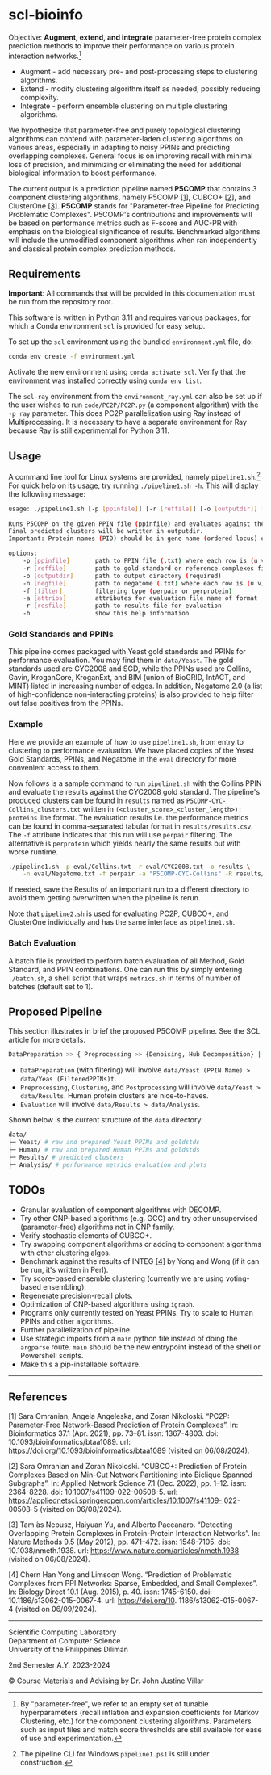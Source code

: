 # scl-bioinfo

Objective: **Augment, extend, and integrate** parameter-free protein complex prediction methods to improve their performance on various protein interaction networks.[^1]

[^1]: By "parameter-free", we refer to an empty set of tunable hyperparameters (recall inflation and expansion coefficients for Markov Clustering, etc.) for the component clustering algorithms. Parameters such as input files and match score thresholds are still available for ease of use and experimentation.

* Augment - add necessary pre- and post-processing steps to clustering algorithms.
* Extend - modify clustering algorithm itself as needed, possibly reducing complexity.
* Integrate - perform ensemble clustering on multiple clustering algorithms.

We hypothesize that parameter-free and purely topological clustering algorithms can contend with parameter-laden clustering algorithms on various areas, especially in adapting to noisy PPINs and predicting overlapping complexes. General focus is on improving recall with minimal loss of precision, and minimizing or eliminating the need for additional biological information to boost performance.

The current output is a prediction pipeline named **P5COMP** that contains 3 component clustering algorithms, namely P5COMP [[1]](#1), CUBCO+ [[2]](#2), and ClusterOne [[3]](#3). **P5COMP** stands for "Parameter-free Pipeline for Predicting Problematic Complexes". P5COMP's contributions and improvements will be based on performance metrics such as F-score and AUC-PR with emphasis on the biological significance of results. Benchmarked algorithms will include the unmodified component algorithms when ran independently and classical protein complex prediction methods.

## Requirements

**Important**: All commands that will be provided in this documentation must be run from the repository root.

This software is written in Python 3.11 and requires various packages, for which a Conda environment `scl` is provided for easy setup.

To set up the `scl` environment using the bundled `environment.yml` file, do:

```sh
conda env create -f environment.yml
```

Activate the new environment using `conda activate scl`. Verify that the environment was installed correctly using `conda env list`.

The `scl-ray` environment from the `environment_ray.yml` can also be set up if the user wishes to run `code/PC2P/PC2P.py` (a component algorithm) with the `-p ray` parameter. This does PC2P parallelization using Ray instead of Multiprocessing. It is necessary to have a separate environment for Ray because Ray is still experimental for Python 3.11.

## Usage

A command line tool for Linux systems are provided, namely `pipeline1.sh`.[^2] For quick help on its usage, try running `./pipeline1.sh -h`. This will display the following message:

[^2]: The pipeline CLI for Windows `pipeline1.ps1` is still under construction.

```sh
usage: ./pipeline1.sh [-p [ppinfile]] [-r [reffile]] [-o [outputdir]] [-n [negfile]] [-f [filter]] [-h]
    
Runs P5COMP on the given PPIN file (ppinfile) and evaluates against the given gold standard (reffile).
Final predicted clusters will be written in outputdir.
Important: Protein names (PID) should be in gene name (ordered locus) or KEGG format (ex. YLR075W) to match gold standards.

options:
    -p [ppinfile]       path to PPIN file (.txt) where each row is (u v w) (required)
    -r [reffile]        path to gold standard or reference complexes file (.txt) (required)
    -o [outputdir]      path to output directory (required)
    -n [negfile]        path to negatome (.txt) where each row is (u v) (optional)
    -f [filter]         filtering type (perpair or perprotein)
    -a [attribs]        attributes for evaluation file name of format 'algo-goldstd-ppin', ex: P5COMP-CYC-Collins
    -r [resfile]        path to results file for evaluation
    -h                  show this help information

```

### Gold Standards and PPINs

This pipeline comes packaged with Yeast gold standards and PPINs for performance evaluation. You may find them in `data/Yeast`. The gold standards used are CYC2008 and SGD, while the PPINs used are Collins, Gavin, KroganCore, KroganExt, and BIM (union of BioGRID, IntACT, and MINT) listed in increasing number of edges. In addition, Negatome 2.0 (a list of high-confidence non-interacting proteins) is also provided to help filter out false positives from the PPINs.

### Example

Here we provide an example of how to use `pipeline1.sh`, from entry to clustering to performance evaluation. We have placed copies of the Yeast Gold Standards, PPINs, and Negatome in the `eval` directory for more convenient access to them.

Now follows is a sample command to run `pipeline1.sh` with the Collins PPIN and evaluate the results against the CYC2008 gold standard. The pipeline's produced clusters can be found in `results` named as `P5COMP-CYC-Collins_clusters.txt` written in `(<cluster_score>_<cluster_length>): proteins` line format. The evaluation results i.e. the performance metrics can be found in comma-separated tabular format in `results/results.csv`. The `-f` attribute indicates that this run will use `perpair` filtering. The alternative is `perprotein` which yields nearly the same results but with worse runtime.

```sh
./pipeline1.sh -p eval/Collins.txt -r eval/CYC2008.txt -o results \
    -n eval/Negatome.txt -f perpair -a "P5COMP-CYC-Collins" -R results/results.csv
```

If needed, save the Results of an important run to a different directory to avoid them getting overwritten when the pipeline is rerun.

Note that `pipeline2.sh` is used for evaluating PC2P, CUBCO+, and ClusterOne individually and has the same interface as `pipeline1.sh`.

### Batch Evaluation

A batch file is provided to perform batch evaluation of all Method, Gold Standard, and PPIN combinations. One can run this by simply entering `./batch.sh`, a shell script that wraps `metrics.sh` in terms of number of batches (default set to 1).

## Proposed Pipeline

This section illustrates in brief the proposed P5COMP pipeline. See the SCL article for more details.

```sh
DataPreparation >> { Preprocessing >> {Denoising, Hub Decomposition} | Clustering >> {PC2P, CUBCO+, ClusterOne} | Postprocessing >> {Return Hub Proteins, Ensemble Clustering} } >> Evaluation
```

* `DataPreparation` (with filtering) will involve `data/Yeast (PPIN Name) > data/Yeas (FilteredPPINs)t`.
* `Preprocessing`, `Clustering`, and `Postprocessing` will involve `data/Yeast > data/Results`. Human protein clusters are nice-to-haves.
* `Evaluation` will involve `data/Results > data/Analysis`.

Shown below is the current structure of the `data` directory:

```sh
data/
├─ Yeast/ # raw and prepared Yeast PPINs and goldstds
├─ Human/ # raw and prepared Human PPINs and goldstds
├─ Results/ # predicted clusters
├─ Analysis/ # performance metrics evaluation and plots
```

## TODOs

* Granular evaluation of component algorithms with DECOMP.
* Try other CNP-based algorithms (e.g. GCC) and try other unsupervised (parameter-free) algorithms not in CNP family.
* Verify stochastic elements of CUBCO+.
* Try swapping component algorithms or adding to component algorithms with other clustering algos.
* Benchmark against the results of INTEG [[4]](#4) by Yong and Wong (if it can be run, it's written in Perl).
* Try score-based ensemble clustering (currently we are using voting-based ensembling).
* Regenerate precision-recall plots.
* Optimization of CNP-based algorithms using `igraph`.
* Programs only currently tested on Yeast PPINs. Try to scale to Human PPINs and other algorithms.
* Further parallelization of pipeline.
* Use strategic imports from a `main` python file instead of doing the `argparse` route. `main` should be the new entrypoint instead of the shell or Powershell scripts.
* Make this a pip-installable software.

---

## References

<a id="1">[1]</a> 
Sara Omranian, Angela Angeleska, and Zoran Nikoloski. “PC2P: Parameter-Free Network-Based Prediction of Protein Complexes”. In: Bioinformatics 37.1 (Apr. 2021), pp. 73–81. issn: 1367-4803. doi: 10.1093/bioinformatics/btaa1089. url: https://doi.org/10.1093/bioinformatics/btaa1089 (visited on 06/08/2024).

<a id="2">[2]</a> 
Sara Omranian and Zoran Nikoloski. “CUBCO+: Prediction of Protein Complexes Based on Min-Cut Network Partitioning into Biclique Spanned Subgraphs”. In: Applied Network Science 7.1 (Dec. 2022), pp. 1–12. issn: 2364-8228. doi: 10.1007/s41109-022-00508-5. url: https://appliednetsci.springeropen.com/articles/10.1007/s41109- 022-00508-5 (visited on 06/08/2024).

<a id="3">[3]</a> 
Tam ́as Nepusz, Haiyuan Yu, and Alberto Paccanaro. “Detecting Overlapping Protein Complexes in Protein-Protein Interaction Networks”. In: Nature Methods 9.5 (May 2012), pp. 471–472. issn: 1548-7105. doi: 10.1038/nmeth.1938. url: https://www.nature.com/articles/nmeth.1938 (visited on 06/08/2024).

<a id="4">[4]</a> 
Chern Han Yong and Limsoon Wong. “Prediction of Problematic Complexes from PPI Networks: Sparse, Embedded, and Small Complexes”. In: Biology Direct 10.1 (Aug. 2015), p. 40. issn: 1745-6150. doi: 10.1186/s13062-015-0067-4. url: https://doi.org/10. 1186/s13062-015-0067-4 (visited on 06/09/2024).

---

Scientific Computing Laboratory\
Department of Computer Science\
University of the Philippines Diliman

2nd Semester A.Y. 2023-2024

© Course Materials and Advising by Dr. John Justine Villar
